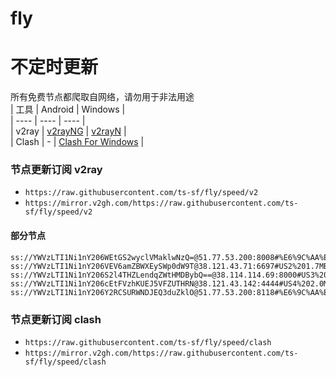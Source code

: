 # fly
# 不定时更新
所有免费节点都爬取自网络，请勿用于非法用途  
|  工具  | Android  | Windows  |  
|  ----  | ----   | ----  |  
| v2ray  | [v2rayNG](https://github.com/2dust/v2rayNG/releases) | [v2rayN](https://github.com/2dust/v2rayN/releases) |  
| Clash  | - | [Clash For Windows](https://github.com/2dust/clashN/releases) | 
  
### 节点更新订阅  v2ray
- `https://raw.githubusercontent.com/ts-sf/fly/speed/v2`  
- `https://mirror.v2gh.com/https://raw.githubusercontent.com/ts-sf/fly/speed/v2`  

#### 部分节点  
``` 
ss://YWVzLTI1Ni1nY206WEtGS2wyclVMaklwNzQ=@51.77.53.200:8008#%E6%9C%AA%E7%9F%A5%201.8MB%2Fs
ss://YWVzLTI1Ni1nY206VEV6amZBWXEySWp0dW9T@38.121.43.71:6697#US2%201.7MB%2Fs
ss://YWVzLTI1Ni1nY206S2l4THZLendqZWtHMDBybQ==@38.114.114.69:8000#US3%201.9MB%2Fs
ss://YWVzLTI1Ni1nY206cEtFVzhKUEJ5VFZUTHRN@38.121.43.142:4444#US4%202.0MB%2Fs
ss://YWVzLTI1Ni1nY206Y2RCSURWNDJEQ3duZklO@51.77.53.200:8118#%E6%9C%AA%E7%9F%A54%201.7MB%2Fs
```
### 节点更新订阅  clash
- `https://raw.githubusercontent.com/ts-sf/fly/speed/clash`  
- `https://mirror.v2gh.com/https://raw.githubusercontent.com/ts-sf/fly/speed/clash`  


